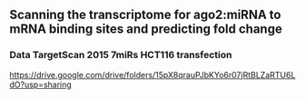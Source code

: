 ## Scanning the transcriptome for ago2:miRNA to mRNA binding sites and predicting fold change

### Data TargetScan 2015 7miRs HCT116 transfection
https://drive.google.com/drive/folders/15pX8qrauPJbKYo6r07jRtBLZaRTU6LdO?usp=sharing
